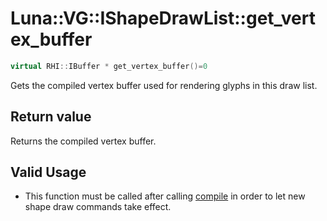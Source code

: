 # Luna::VG::IShapeDrawList::get_vertex_buffer

```c++
virtual RHI::IBuffer * get_vertex_buffer()=0
```

Gets the compiled vertex buffer used for rendering glyphs in this draw list. 



## Return value
Returns the compiled vertex buffer. 

## Valid Usage
* This function must be called after calling [compile](struct_luna_1_1_v_g_1_1_i_shape_draw_list_1a10a80c3abd16ad8bb629fbb48cd92784.md) in order to let new shape draw commands take effect. 

